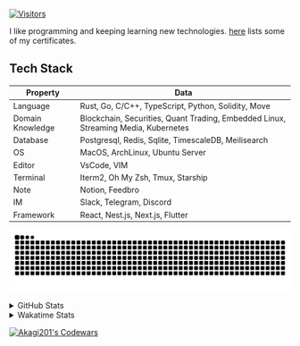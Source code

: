 <!-- markdownlint-disable MD041 MD010 MD033 -->
[![Visitors](https://api.visitorbadge.io/api/daily?path=Akagi201%2FAkagi201&label=Visitors%20Today&countColor=%2337d67a)](https://visitorbadge.io/status?path=Akagi201%2FAkagi201)

I like programming and keeping learning new technologies. [here](https://github.com/Akagi201/blockchain) lists some of my certificates.

## Tech Stack

| Property         	| Data                                                                               	|
|------------------	|------------------------------------------------------------------------------------	|
| Language         	| Rust, Go, C/C++, TypeScript, Python, Solidity, Move                                 |
| Domain Knowledge 	| Blockchain, Securities, Quant Trading, Embedded Linux, Streaming Media, Kubernetes 	|
| Database         	| Postgresql, Redis, Sqlite, TimescaleDB, Meilisearch                                 |
| OS               	| MacOS, ArchLinux, Ubuntu Server                                                     |
| Editor           	| VsCode, VIM                                                                        	|
| Terminal          | Iterm2, Oh My Zsh, Tmux, Starship                                                   |
| Note             	| Notion, Feedbro                                                                    	|
| IM               	| Slack, Telegram, Discord                                                            |
| Framework         | React, Nest.js, Next.js, Flutter                                                   	|

[![github contribution grid snake animation](https://raw.githubusercontent.com/Akagi201/Akagi201/output/github-contribution-grid-snake.svg#gh-light-mode-only)](https://github.com/Akagi201)

<details>
<summary>GitHub Stats</summary>
  <a href="https://github.com/Akagi201"><img alt="Profile Detail" src="https://raw.githubusercontent.com/Akagi201/Akagi201/master/profile-summary-card-output/dracula/0-profile-details.svg" /></a>
  <a href="https://github.com/Akagi201"><img alt="Github Stats" src="https://raw.githubusercontent.com/Akagi201/Akagi201/master/profile-summary-card-output/dracula/3-stats.svg" /></a>
  <a href="https://github.com/Akagi201"><img alt="Lang By Commits" src="https://raw.githubusercontent.com/Akagi201/Akagi201/master/profile-summary-card-output/dracula/2-most-commit-language.svg" /></a>
</details>

<details>
<summary>Wakatime Stats</summary>
<br>

<!--START_SECTION:waka-->

```txt
From: 18 November 2023 - To: 25 November 2023

Total Time: 41 hrs 4 mins

Other        26 hrs 31 mins  ████████████████░░░░░░░░░   64.56 %
Rust         4 hrs 1 min     ██▒░░░░░░░░░░░░░░░░░░░░░░   09.81 %
sh           3 hrs 48 mins   ██▒░░░░░░░░░░░░░░░░░░░░░░   09.26 %
Python       2 hrs 11 mins   █▒░░░░░░░░░░░░░░░░░░░░░░░   05.32 %
Markdown     1 hr 13 mins    ▓░░░░░░░░░░░░░░░░░░░░░░░░   03.00 %
Docker       1 hr            ▓░░░░░░░░░░░░░░░░░░░░░░░░   02.47 %
TOML         48 mins         ▒░░░░░░░░░░░░░░░░░░░░░░░░   01.99 %
JavaScript   48 mins         ▒░░░░░░░░░░░░░░░░░░░░░░░░   01.98 %
YAML         23 mins         ▒░░░░░░░░░░░░░░░░░░░░░░░░   00.97 %
Go           6 mins          ░░░░░░░░░░░░░░░░░░░░░░░░░   00.27 %
```

<!--END_SECTION:waka-->

</details>

<a href="https://www.codewars.com/users/Akagi201"><img alt="Akagi201's Codewars" src="https://www.codewars.com/users/Akagi201/badges/small"></a>
